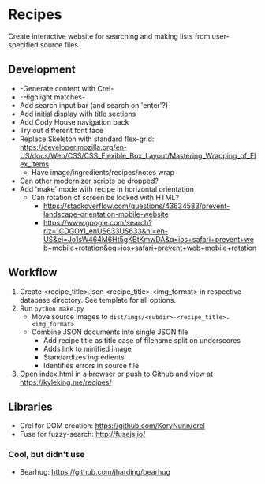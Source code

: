 # Recipes

Create interactive website for searching and making lists from user-specified source files

## Development

- -Generate content with Crel-
- -Highlight matches-
- Add search input bar (and search on 'enter'?)
- Add initial display with title sections
- Add Cody House navigation back
- Try out different font face
- Replace Skeleton with standard flex-grid: https://developer.mozilla.org/en-US/docs/Web/CSS/CSS_Flexible_Box_Layout/Mastering_Wrapping_of_Flex_Items
    + Have image/ingredients/recipes/notes wrap
- Can other modernizer scripts be dropped?
- Add 'make' mode with recipe in horizontal orientation
    + Can rotation of screen be locked with HTML?
        * https://stackoverflow.com/questions/43634583/prevent-landscape-orientation-mobile-website
        * https://www.google.com/search?rlz=1CDGOYI_enUS633US633&hl=en-US&ei=Jo1sW464M6Ht5gKBtKmwDA&q=ios+safari+prevent+web+mobile+rotation&oq=ios+safari+prevent+web+mobile+rotation

## Workflow

1. Create <recipe_title>.json <recipe_title>.<img_format> in respective database directory. See template for all options.
2. Run `python make.py`
    - Move source images to `dist/imgs/<subdir>-<recipe_title>.<img_format>`
    - Combine JSON documents into single JSON file
        + Add recipe title as title case of filename split on underscores
        + Adds link to minified image
        + Standardizes ingredients
        + Identifies errors in source file
3. Open index.html in a browser or push to Github and view at https://kyleking.me/recipes/

## Libraries

- Crel for DOM creation: https://github.com/KoryNunn/crel
- Fuse for fuzzy-search: http://fusejs.io/

### Cool, but didn't use

- Bearhug: https://github.com/jharding/bearhug
